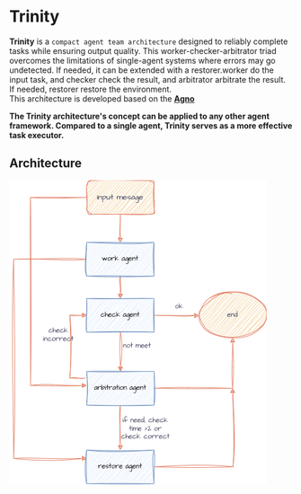 # Trinity

**Trinity** is a `compact agent team architecture` designed to reliably complete tasks while ensuring output quality. This worker-checker-arbitrator triad overcomes the limitations of single-agent systems where errors may go undetected.
If needed, it can be extended with a restorer.worker do the input task, and checker check the result, and arbitrator arbitrate the result. If needed, restorer restore the environment.  
This architecture is developed based on the [**Agno**](https://github.com/agno-agi/agno)  

**The Trinity architecture's concept can be applied to any other agent framework. Compared to a single agent, Trinity serves as a more effective task executor.**

## Architecture
![trinity-architecture](trinity.png)

